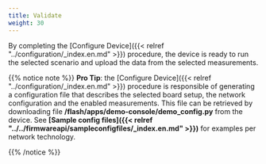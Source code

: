 ```yaml
---
title: Validate
weight: 30
---
```


By completing the [Configure Device]({{< relref "../configuration/_index.en.md" >}}) procedure, the device is ready to run the selected scenario and upload the data from the selected measurements.

{{% notice note %}}
**Pro Tip**: the [Configure Device]({{< relref "../configuration/_index.en.md" >}}) procedure is responsible of generating a configuration file that describes the selected board setup, the network configuration and the enabled measurements. This file can be retrieved by downloading file **/flash/apps/demo-console/demo_config.py** from the device. See **[Sample config files]({{< relref "../../firmwareapi/sampleconfigfiles/_index.en.md" >}})** for examples per network technology.

{{% /notice %}}
